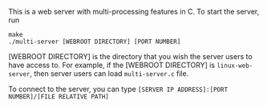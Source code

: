 This is a web server with multi-processing features in C. To start the server, run
```
make
./multi-server [WEBROOT DIRECTORY] [PORT NUMBER]
```
[WEBROOT DIRECTORY] is the directory that you wish the server users to have access to. For example, if the [WEBROOT DIRECTORY] is `linux-web-server`, then server users can load `multi-server.c` file.

To connect to the server, you can type `[SERVER IP ADDRESS]:[PORT NUMBER]/[FILE RELATIVE PATH]`
